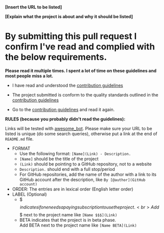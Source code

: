 
<!-- Congrats on creating an Awesome Docker entry! 🎉 -->


<!-- Please fill in the below placeholders -->

**[Insert the URL to be listed]**

**[Explain what the project is about and why it should be listed]**


# By submitting this pull request I confirm I've read and complied with the below requirements.

**Please read it multiple times. I spent a lot of time on these guidelines and most people miss a lot.**

- I have read and understood the [contribution guidelines](https://github.com/veggiemonk/awesome-docker/blob/master/CONTRIBUTING.md)

- The project submitted is conform to the quality standards outlined in the [contribution guidelines](https://github.com/veggiemonk/awesome-docker/blob/master/CONTRIBUTING.md)

- Go to the [contribution guidelines](https://github.com/veggiemonk/awesome-docker/blob/master/CONTRIBUTING.md) and read it again.


**RULES (because you probably didn't read the guidelines):**

Links will be tested with [awesome_bot](https://github.com/dkhamsing/awesome_bot). Please make sure your URL to be listed is unique (do some search queries), otherwise put a link at the end of `README.md` file.
 
- FORMAT
  - Use the following format: `[Name](Link) - Description.`
  - `[Name]` should be the title of the project
  - `(Link)` should be pointing to a GitHub repository, not to a website
  - `Description.` should end with a full stop/period
  - For GitHub repositories, add the name of the author with a link to its GitHub account after the description, like `By [@author](GitHub account)`
- ORDER: The entries are in lexical order (English letter order) 
- LABEL (Optional)
  - $$$ indicates if one needs a paying subscription to use the project.
  <br>Add $$$ next to the project name like `[Name $$$](Link)`
  - BETA indicates that the project is in beta phase.
  <br>Add BETA next to the project name like `[Name BETA](Link)`

